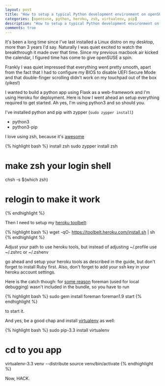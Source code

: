 ```yaml
---
layout: post
title: "How to setup a typical Python development environment on openSUSE"
categories: [opensuse, python, heroku, zsh, virtualenv, pip]
description: "How to setup a typical Python development environment on openSUSE"
comments: true
---
```


It's been a long time since I've last installed a Linux distro on my desktop, more than 3 years I'd say. Naturally I was quiet excited to watch the breakthrough it made over that time. Since my previous macbook air kicked the calendar, I figured time has come to give openSUSE a spin.

Frankly I was quiet impressed that everything went pretty smooth, apart from the fact that I had to configure my BIOS to disable UEFI Secure Mode and that double-finger scrolling didn't work on my touchpad out of the box (yikes!)

I wanted to build a python app using Flask as a web-framework and I'm using Heroku for deployment. Here is how I went ahead an setup everything required to get started.
Ah yes, I'm using python3 and so should you.

I've installed python and pip with zypper (`sudo zypper install`)

* python3
* python3-pip

I love using zsh, because it's [awesome](http://fendrich.se/blog/2012/09/28/no)

 {% highlight bash %}
 install zsh
 sudo zypper install zsh
 # make zsh your login shell
 chsh -s $(which zsh)
 # relogin to make it work
 {% endhighlight %}

Then I need to setup my [heroku toolbelt](https://toolbelt.heroku.com/standalone):

{% highlight bash %}
wget -qO- https://toolbelt.heroku.com/install.sh | sh
{% endhighlight %}

Adjust your path to use heroku tools, but instead of adjusting ~/.profile use ~/.zshrc or ~/.zshenv

go ahead and setup your heroku tools as described in the guide, but don't forget to install Ruby first. Also, don't forget to add your ssh key in your heroku account settings.

Here is the catch though: for [some reason](https://help.heroku.com/tickets/101227) foreman (used for local debugging) wasn't included in the bundle, so you have to run

{% highlight bash %}
sudo gem install foreman
foreman1.9 start
{% endhighlight %}

to start it.

And yes, be a good chap and install [virtualenv](http://docs.python-guide.org/en/latest/dev/virtualenvs/) as well:

{% highlight bash %}
sudo pip-3.3 install virtualenv
# cd to you app
virtualenv-3.3 venv --distribute
source venv/bin/activate
{% endhighlight %}

Now, HACK.

